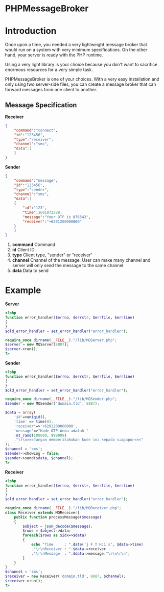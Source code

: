 # PHPMessageBroker

# Introduction

Once upon a time, you needed a very lightweight message broker that would run on a system with very minimum specifications. On the other hand, your server is ready with the PHP runtime.

Using a very light library is your choice because you don't want to sacrifice enormous resources for a very simple task.

PHPMessageBroker is one of your choices. With a very easy installation and only using two server-side files, you can create a message broker that can forward messages from one client to another.

## Message Specification

**Receiver**

```json
{
	"command":"connect",
	"id":"123456",
	"type":"receiver",
	"channel":"sms",
	"data":[
	]
}
```

**Sender**
```json
{
	"command":"message",
	"id":"123456",
	"type":"sender",
	"channel":"sms",
	"data":[
	{
		"id":"123",
		"time":1601973328,
		"message":"Your OTP is 876543",
		"receiver":"+6281200000000"
	}
	]
}
```

1. **command**
Command 
2. **id**
Client ID
3. **type**
Client type, "sender" or "receiver"
4. **channel**
Channel of the message. User can make many channel and server will only send the message to the same channel
5. **data**
Data to send

# Example 

**Server**
```php
<?php
function error_handler($errno, $errstr, $errfile, $errline)
{
}
$old_error_handler = set_error_handler("error_handler");

require_once dirname(__FILE__)."/lib/MQServer.php";
$server = new MQServer(8887);
$server->run();
?>
```

**Sender**
```php
<?php
function error_handler($errno, $errstr, $errfile, $errline)
{
}
$old_error_handler = set_error_handler("error_handler");

require_once dirname(__FILE__)."/lib/MQSender.php";
$sender = new MQSender('domain.tld', 8887);

$data = array(
	'id'=>uniqid(),
	'time' => time(0),
	'receiver'=>'+6281200000000',
	'message'=>"Kode OTP Anda adalah "
	.mt_rand(100000, 999999)
	."\r\n>>>Jangan memberitahukan kode ini kepada siapapun<<<"
);
$channel = 'sms';
$sender->showLog = false;
$sender->send($data, $channel);
?>
```

**Receiver**
```php
<?php
function error_handler($errno, $errstr, $errfile, $errline)
{
}
$old_error_handler = set_error_handler("error_handler");

require_once dirname(__FILE__)."/lib/MQReceiver.php";
class Receiver extends MQReceiver{
	public function processMessage($message)
	{
		$object = json_decode($message);
		$rows = $object->data;
		foreach($rows as $idx=>$data)
		{
			echo "Time     : ".date('j F Y H:i:s', $data->time)
			."\r\nReceiver : ".$data->receiver
			."\r\nMessage  : ".$data->message."\r\n\r\n";
		}
	}
}
$channel = 'sms';
$receiver = new Receiver('domain.tld', 8887, $channel);
$receiver->run();
?>
```
